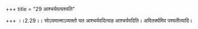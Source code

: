 +++
title = "29 आश्चर्यवत्पश्यति"

+++
।।2.29।। सोऽयमात्माऽव्यक्तो यत आश्चर्यवदित्याह आश्चर्यवदिति। अवितर्क्यमिव
पश्यतीत्यादि।  

